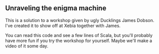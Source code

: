 Unraveling the enigma machine
---------------

This is a solution to a workshop given by ugly Ducklings James Dobson. I've created it to show off at Xebia together with James. 

You can read this code and see a few lines of Scala, but you'll probably have more fun if you try the workshop for yourself. Maybe we'll make a video of it some day.